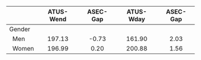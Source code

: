 
|                      |    ATUS-Wend |     ASEC-Gap |    ATUS-Wday |     ASEC-Gap |
| -------------------- | :----------: | :----------: | :----------: | :----------: |
| Gender               |              |              |              |              |
| &nbsp;&nbsp;Men      |       197.13 |        -0.73 |       161.90 |         2.03 |
| &nbsp;&nbsp;Women    |       196.99 |         0.20 |       200.88 |         1.56 |

